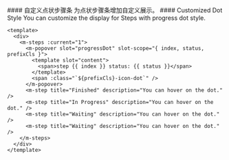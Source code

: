 <cn>
#### 自定义点状步骤条
为点状步骤条增加自定义展示。
</cn>

<us>
#### Customized Dot Style
You can customize the display for Steps with progress dot style.
</us>

```vue
<template>
  <div>
    <m-steps :current="1">
      <m-popover slot="progressDot" slot-scope="{ index, status, prefixCls }">
        <template slot="content">
          <span>step {{ index }} status: {{ status }}</span>
        </template>
        <span :class="`${prefixCls}-icon-dot`" />
      </m-popover>
      <m-step title="Finished" description="You can hover on the dot." />
      <m-step title="In Progress" description="You can hover on the dot." />
      <m-step title="Waiting" description="You can hover on the dot." />
      <m-step title="Waiting" description="You can hover on the dot." />
    </m-steps>
  </div>
</template>
```
